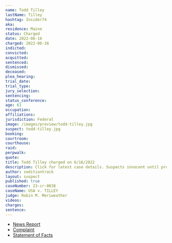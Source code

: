 ```yaml
---
name: Todd Tilley
lastName: Tilley
hashtag: Insider74
aka:
residence: Maine
status: Charged
date: 2022-06-16
charged: 2022-06-16
indicted:
convicted:
acquitted:
sentenced:
dismissed:
deceased:
plea_hearing:
trial_date:
trial_type:
jury_selection:
sentencing:
status_conference:
age: 61
occupation:
affiliations:
jurisdiction: Federal
image: /images/preview/todd-tilley.jpg
suspect: todd-tilley.jpg
booking:
courtroom:
courthouse:
raid:
perpwalk:
quote:
title: Todd Tilley charged on 6/16/2022
description: Click for latest case details. Suspects innocent until proven guilty.
author: seditiontrack
layout: suspect
published: true
caseNumber: 23-cr-0038
caseName: USA v. TILLEY
judge: Robin M. Meriweather
videos:
charges:
sentence:
---
```

- [News Report](https://www.masslive.com/police-fire/2022/06/maine-man-todd-tilley-arrested-in-jan-6-us-capitol-riots-outed-to-fbi-by-his-brother.html)
- [Complaint](https://www.justice.gov/usao-dc/case-multi-defendant/file/1514066/download)
- [Statement of Facts](https://www.justice.gov/usao-dc/case-multi-defendant/file/1514071/download)
